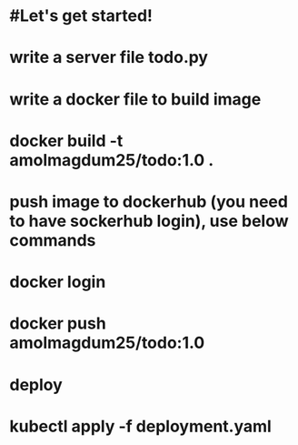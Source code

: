 # #Let's get started!

# write a server file todo.py
# write a docker file to build image
#     docker build -t amolmagdum25/todo:1.0 .
#  push image to dockerhub (you need to have sockerhub login), use below commands
#    docker login
#    docker push amolmagdum25/todo:1.0

# deploy 
# kubectl apply -f deployment.yaml